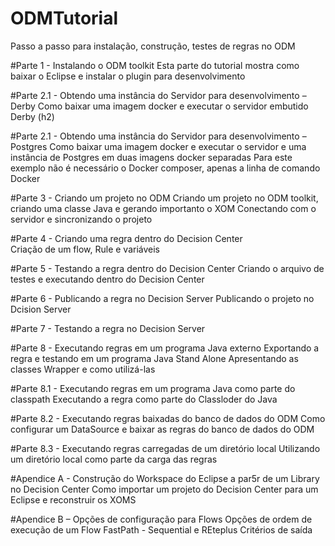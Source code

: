 # ODMTutorial
Passo a passo para instalação, construção, testes de regras no ODM


#Parte 1 - Instalando o ODM toolkit 
Esta parte do tutorial mostra como baixar o Eclipse e instalar o plugin para desenvolvimento


#Parte 2.1 - Obtendo uma instância do Servidor para desenvolvimento – Derby 
Como baixar uma imagem docker e executar o servidor embutido Derby (h2) 

#Parte 2.1 - Obtendo uma instância do Servidor para desenvolvimento – Postgres
Como baixar uma imagem docker e executar o servidor e uma instância de Postgres em duas imagens docker separadas
Para este exemplo não é necessário o Docker composer, apenas a linha de comando Docker 

#Parte 3  - Criando um projeto no ODM 
Criando um projeto no ODM toolkit, criando uma classe Java e gerando importanto o XOM
Conectando com o servidor e sincronizando o projeto 

#Parte 4  - Criando uma regra dentro do Decision Center  
Criação de um flow, Rule e variáveis 

#Parte 5 - Testando a regra dentro do Decision Center
Criando o arquivo de testes e executando dentro do Decision Center 

#Parte 6 - Publicando a regra no Decision Server
Publicando o projeto no Dcision Server 

#Parte 7 - Testando a regra no Decision Server 

#Parte 8 - Executando regras em um programa Java externo
Exportando a regra e testando em um programa Java Stand Alone
Apresentando as classes Wrapper e como utilizá-las 

#Parte 8.1 - Executando regras em um programa Java como parte do classpath
Executando a regra como parte do Classloder do Java 

#Parte 8.2 - Executando regras baixadas do banco de dados do ODM 
Como configurar um DataSource e baixar as regras do banco de dados do ODM 

#Parte 8.3 - Executando regras carregadas de um diretório local
Utilizando um diretório local como parte da carga das regras 


#Apendice A - Construção do Workspace do Eclipse a par5r de um Library no Decision Center
Como importar um projeto do Decision Center para um Eclipse e reconstruir os XOMS

#Apendice B – Opções de configuração para Flows
Opções de ordem de execução de um Flow
FastPath - Sequential e REteplus
Critérios de saída 

